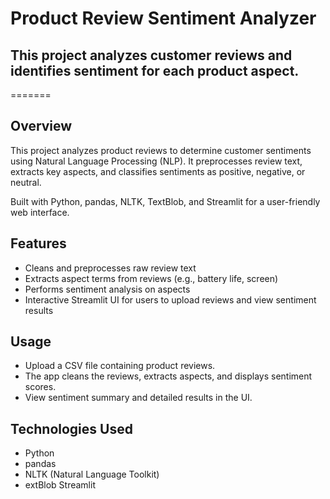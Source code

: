 
# Product Review Sentiment Analyzer

## This project analyzes customer reviews and identifies sentiment for each product aspect.
=======


## Overview
This project analyzes product reviews to determine customer sentiments using Natural Language Processing (NLP). It preprocesses review text, extracts key aspects, and classifies sentiments as positive, negative, or neutral.

Built with Python, pandas, NLTK, TextBlob, and Streamlit for a user-friendly web interface.

## Features
- Cleans and preprocesses raw review text
- Extracts aspect terms from reviews (e.g., battery life, screen)
- Performs sentiment analysis on aspects
- Interactive Streamlit UI for users to upload reviews and view sentiment results


## Usage
- Upload a CSV file containing product reviews.
- The app cleans the reviews, extracts aspects, and displays sentiment scores.
- View sentiment summary and detailed results in the UI.


## Technologies Used
- Python
- pandas
- NLTK (Natural Language Toolkit)
- extBlob
  Streamlit
